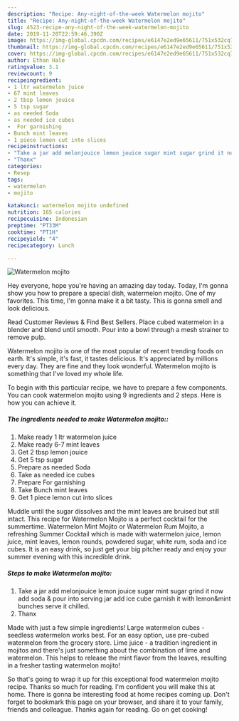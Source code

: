 ```yaml
---
description: "Recipe: Any-night-of-the-week Watermelon mojito"
title: "Recipe: Any-night-of-the-week Watermelon mojito"
slug: 4523-recipe-any-night-of-the-week-watermelon-mojito
date: 2019-11-20T22:59:46.390Z
image: https://img-global.cpcdn.com/recipes/e6147e2ed9e65611/751x532cq70/watermelon-mojito-recipe-main-photo.jpg
thumbnail: https://img-global.cpcdn.com/recipes/e6147e2ed9e65611/751x532cq70/watermelon-mojito-recipe-main-photo.jpg
cover: https://img-global.cpcdn.com/recipes/e6147e2ed9e65611/751x532cq70/watermelon-mojito-recipe-main-photo.jpg
author: Ethan Hale
ratingvalue: 3.1
reviewcount: 9
recipeingredient:
- 1 ltr watermelon juice
- 67 mint leaves
- 2 tbsp lemon jouice
- 5 tsp sugar
- as needed Soda
- as needed ice cubes
-  For garnishing
- Bunch mint leaves
- 1 piece lemon cut into slices
recipeinstructions:
- "Take a jar add melonjouice lemon jouice sugar mint sugar grind it now add soda &amp; pour into serving jar add ice cube garnish it with lemon&amp;mint bunches serve it chilled."
- "Thanx"
categories:
- Resep
tags:
- watermelon
- mojito

katakunci: watermelon mojito undefined
nutrition: 165 calories
recipecuisine: Indonesian
preptime: "PT33M"
cooktime: "PT1H"
recipeyield: "4"
recipecategory: Lunch

---
```



![Watermelon mojito](https://img-global.cpcdn.com/recipes/e6147e2ed9e65611/751x532cq70/watermelon-mojito-recipe-main-photo.jpg)

Hey everyone, hope you're having an amazing day today. Today, I'm gonna show you how to prepare a special dish, watermelon mojito. One of my favorites. This time, I'm gonna make it a bit tasty. This is gonna smell and look delicious.

Read Customer Reviews &amp; Find Best Sellers. Place cubed watermelon in a blender and blend until smooth. Pour into a bowl through a mesh strainer to remove pulp.

Watermelon mojito is one of the most popular of recent trending foods on earth. It's simple, it's fast, it tastes delicious. It's appreciated by millions every day. They are fine and they look wonderful. Watermelon mojito is something that I've loved my whole life.


To begin with this particular recipe, we have to prepare a few components. You can cook watermelon mojito using 9 ingredients and 2 steps. Here is how you can achieve it.

##### The ingredients needed to make Watermelon mojito::

1. Make ready 1 ltr watermelon juice
1. Make ready 6-7 mint leaves
1. Get 2 tbsp lemon jouice
1. Get 5 tsp sugar
1. Prepare as needed Soda
1. Take as needed ice cubes
1. Prepare  For garnishing
1. Take Bunch mint leaves
1. Get 1 piece lemon cut into slices


Muddle until the sugar dissolves and the mint leaves are bruised but still intact. This recipe for Watermelon Mojito is a perfect cocktail for the summertime. Watermelon Mint Mojito or Watermelon Rum Mojito, a refreshing Summer Cocktail which is made with watermelon juice, lemon juice, mint leaves, lemon rounds, powdered sugar, white rum, soda and ice cubes. It is an easy drink, so just get your big pitcher ready and enjoy your summer evening with this incredible drink. 

##### Steps to make Watermelon mojito:

1. Take a jar add melonjouice lemon jouice sugar mint sugar grind it now add soda &amp; pour into serving jar add ice cube garnish it with lemon&amp;mint bunches serve it chilled.
1. Thanx


Made with just a few simple ingredients! Large watermelon cubes - seedless watermelon works best. For an easy option, use pre-cubed watermelon from the grocery store. Lime juice - a tradition ingredient in mojitos and there&#39;s just something about the combination of lime and watermelon. This helps to release the mint flavor from the leaves, resulting in a fresher tasting watermelon mojito! 

So that's going to wrap it up for this exceptional food watermelon mojito recipe. Thanks so much for reading. I'm confident you will make this at home. There is gonna be interesting food at home recipes coming up. Don't forget to bookmark this page on your browser, and share it to your family, friends and colleague. Thanks again for reading. Go on get cooking!
